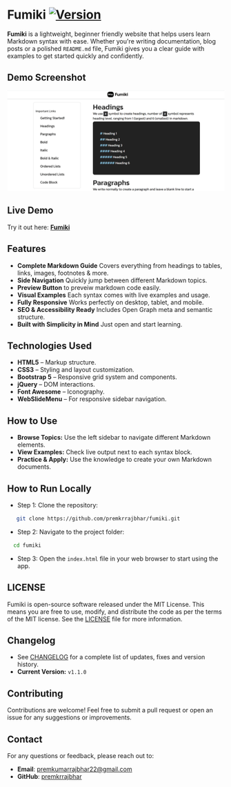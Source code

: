 # Fumiki [![Version](https://img.shields.io/badge/version-v1.0.0-black.svg)](./CHANGELOG.md)

**Fumiki** is a lightweight, beginner friendly website that helps users learn Markdown syntax with ease. Whether you're writing documentation, blog posts or a polished `README.md` file, Fumiki gives you a clear guide with examples to get started quickly and confidently.


## Demo Screenshot

![Screenshot of Project](./assets/screenshot/screenshot.png)

## Live Demo

Try it out here: **[Fumiki](https://premkrrajbhar.github.io/fumiki/)**


## Features

- **Complete Markdown Guide** Covers everything from headings to tables, links, images, footnotes & more.
- **Side Navigation** Quickly jump between different Markdown topics.
- **Preview Button** to preveiw markdown code easily.
- **Visual Examples** Each syntax comes with live examples and usage.
- **Fully Responsive** Works perfectly on desktop, tablet, and mobile.
- **SEO & Accessibility Ready** Includes Open Graph meta and semantic structure.
- **Built with Simplicity in Mind** Just open and start learning.


## Technologies Used

- **HTML5** – Markup structure.
- **CSS3** – Styling and layout customization.
- **Bootstrap 5** – Responsive grid system and components.
- **jQuery** – DOM interactions.
- **Font Awesome** – Iconography.
- **WebSlideMenu** – For responsive sidebar navigation.


## How to Use

- **Browse Topics:** Use the left sidebar to navigate different Markdown elements.
- **View Examples:** Check live output next to each syntax block.
- **Practice & Apply:** Use the knowledge to create your own Markdown documents.


## How to Run Locally

- Step 1: Clone the repository:

```bash
   git clone https://github.com/premkrrajbhar/fumiki.git
```

- Step 2: Navigate to the project folder:

```bash
  cd fumiki
```

- Step 3: Open the `index.html` file in your web browser to start using the app.


## LICENSE

Fumiki is open-source software released under the MIT License. This means you are free to use, modify, and distribute the code as per the terms of the MIT license. See the [LICENSE](/LICENSE) file for more information.

## Changelog

- See [CHANGELOG](./CHANGELOG.md) for a complete list of updates, fixes and version history.
- **Current Version:** `v1.1.0`

## Contributing

Contributions are welcome! Feel free to submit a pull request or open an issue for any suggestions or improvements.

## Contact

For any questions or feedback, please reach out to:

- **Email**: [premkumarrajbhar22@gmail.com](mailto:premkumarrajbhar22@gmail.com)
- **GitHub**: [premkrrajbhar](https://github.com/premkrrajbhar)
